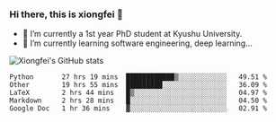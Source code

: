 ### Hi there, this is xiongfei 👋


- 🔭 I’m currently a 1st year PhD student at Kyushu University.
- 🌱 I’m currently learning software engineering, deep learning...

<!--
**Toma62299781/Toma62299781** is a ✨ _special_ ✨ repository because its `README.md` (this file) appears on your GitHub profile.
Here are some ideas to get you started:
-->

![Xiongfei's GitHub stats](https://github-readme-stats.vercel.app/api?username=Toma62299781)

<!--START_SECTION:waka-->
```text
Python       27 hrs 19 mins  ████████████▒░░░░░░░░░░░░   49.51 % 
Other        19 hrs 55 mins  █████████░░░░░░░░░░░░░░░░   36.09 % 
LaTeX        2 hrs 44 mins   █▒░░░░░░░░░░░░░░░░░░░░░░░   04.97 % 
Markdown     2 hrs 28 mins   █░░░░░░░░░░░░░░░░░░░░░░░░   04.50 % 
Google Doc   1 hr 36 mins    ▓░░░░░░░░░░░░░░░░░░░░░░░░   02.91 % 
```
<!--END_SECTION:waka-->

